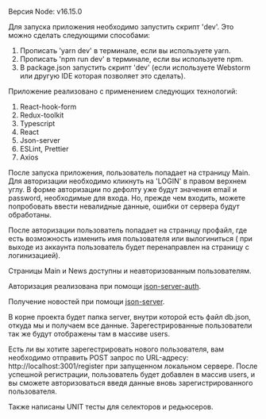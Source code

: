 Версия Node: v16.15.0

Для запуска приложения необходимо запустить скрипт 'dev'. Это можно сделать следующими способами:
1. Прописать 'yarn dev' в терминале, если вы используете yarn.
2. Прописать 'npm run dev' в терминале, если вы используете npm.
3. В package.json запустить скрипт 'dev' (если используете Webstorm или другую IDE которая позволяет это сделать).

Приложение реализовано с применением следующих технологий:
1. React-hook-form
2. Redux-toolkit
3. Typescript
4. React
5. Json-server
6. ESLint, Prettier
7. Axios


После запуска приложения, пользователь попадает на страницу Main. Для авторизации необходимо кликнуть на 'LOGIN' в правом верхнем углу. В форме авторизации по дефолту уже будут значения email и password, необходимые для входа. Но, прежде чем входить, можете попробовать ввести невалидные данные, ошибки от сервера будут обработаны.

После авторизации пользователь попадает на страницу профайл, где есть возможность изменить имя пользователя или вылогиниться ( при выходе из аккаунта пользователь будет перенаправлен на страницу с логинизацией).

Страницы Main и News доступны и неавторизованным пользователям.

Авторизация реализована при помощи [json-server-auth](https://www.npmjs.com/package/json-server-auth).

Получение новостей при помощи [json-server](https://www.npmjs.com/package/json-server).

В корне проекта будет папка server, внутри которой есть файл db.json, откуда мы и получаем все данные. Зарегестрированные пользователи так же будут отображены там в массиве users. 

Есть ли вы хотите зарегестрировать нового пользователя, вам необходимо отправить POST запрос по URL-адресу: http://localhost:3001/register при запущенном локальном сервере. После успешной регистрации, пользователь будет добавлен в массив users,  и вы сможете авторизоваться введя данные вновь зарегистрированного пользователя.

Также написаны UNIT тесты для селекторов и редьюсеров.



